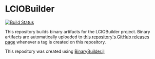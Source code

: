 # LCIOBuilder
[![Build Status](https://travis-ci.com/jstrube/LCIOBuilder.svg?branch=master)](https://travis-ci.com/jstrube/LCIOBuilder)

This repository builds binary artifacts for the LCIOBuilder project. Binary artifacts are automatically uploaded to
[this repository's GitHub releases page](https://github.com/jstrube/LCIOBuilder/releases) whenever a tag is created
on this repository.

This repository was created using [BinaryBuilder.jl](https://github.com/JuliaPackaging/BinaryBuilder.jl)
